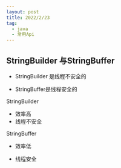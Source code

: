 ```yaml
---
layout: post
title: 2022/2/23
tag: 
  - java
  - 常用Api
---
```


## StringBuilder 与StringBuffer

- StringBuilder 是线程不安全的

- StringBuffer是线程安全的

  

StringBuilder 

  - 效率高
  - 线程不安全

StringBuffer

 - 效率低

 - 线程安全

   